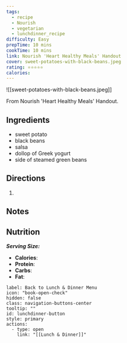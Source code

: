 ```yaml
---
tags:
  - recipe
  - Nourish
  - vegetarian
  - lunchdinner_recipe
difficulty: Easy
prepTime: 10 mins
cookTime: 10 mins
link: Nourish 'Heart Healthy Meals' Handout
cover: sweet-potatoes-with-black-beans.jpeg
rating: ⭐️⭐️⭐️⭐️⭐️
calories:
---
```


![[sweet-potatoes-with-black-beans.jpeg]]

From Nourish 'Heart Healthy Meals' Handout.

## Ingredients
- sweet potato
- black beans
- salsa
- dollop of Greek yogurt
- side of steamed green beans


## Directions
1. 

## Notes


## Nutrition
***Serving Size:*** 
- **Calories**: 
- **Protein**: 
- **Carbs**: 
- **Fat**: 


```meta-bind-button
label: Back to Lunch & Dinner Menu
icon: "book-open-check"
hidden: false
class: navigation-buttons-center
tooltip: ""
id: lunchdinner-button
style: primary
actions:
  - type: open
    link: "[[Lunch & Dinner]]"

```
 
